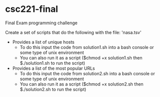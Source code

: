 # csc221-final
Final Exam programming challenge

Create a set of scripts that do the following with the file:
'nasa.tsv'

- Provides a list of unique hosts
  - To do this input the code from solution1.sh into a bash console or some type of unix environment
  - You can also run it as a script ($chmod +x solution1.sh then $./solution1.sh to run the script)
- Provides a list of the most popular URLs
  - To do this input the code from solution2.sh into a bash console or some type of unix environment
  - You can also run it as a script ($chmod +x solution2.sh then $./solution2.sh to run the script)
